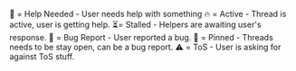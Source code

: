 🤚 = Help Needed - User needs help with something 
🔥 = Active - Thread is active, user is getting help.
⏳= Stalled - Helpers are awaiting user's response.
🐛 = Bug Report - User reported a bug.
📌 = Pinned - Threads needs to be stay open, can be a bug report.
⚠️ = ToS - User is asking for against ToS stuff.
